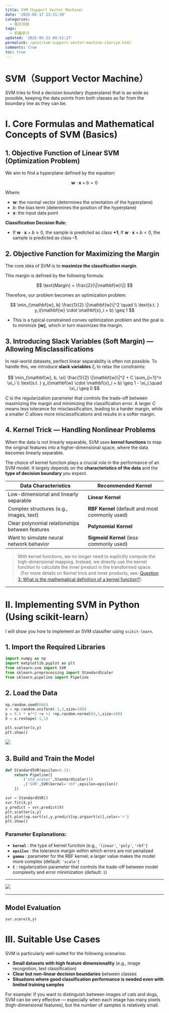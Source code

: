 ```yaml
---
title: SVM（Support Vector Machine）
date: '2025-05-17 23:31:39'
categories:
  - 每日总结
tags:
  - 机器学习  
updated: '2025-05-23 09:51:27'
permalink: /post/svm-support-vector-machine-z1wriyo.html
comments: true
toc: true
---
```




# SVM（Support Vector Machine）

SVM tries to find a decision boundary (hyperplane) that is as wide as possible, keeping the data points from both classes as far from the boundary line as they can be.

# **I. Core Formulas and Mathematical Concepts of SVM (Basics)**

## 1. **Objective Function of Linear SVM (Optimization Problem)**

We aim to find a hyperplane defined by the equation:

$$
\mathbf{w} \cdot \mathbf{x} + b = 0
$$

Where:

- $\mathbf{w}$: the normal vector (determines the orientation of the hyperplane)
- $b$: the bias term (determines the position of the hyperplane)
- $\mathbf{x}$: the input data point

**Classification Decision Rule:**

- If $\mathbf{w} \cdot \mathbf{x} + b \geq 0$, the sample is predicted as class  **+1**; If $\mathbf{w} \cdot \mathbf{x} + b < 0$, the sample is predicted as class  **-1**.

## 2. **Objective Function for Maximizing the Margin**

The core idea of SVM is to **maximize the classification margin**.

This margin is defined by the following formula:

$$
\text{Margin} = \frac{2}{\|\mathbf{w}\|}
$$

Therefore, our problem becomes an optimization problem:

$$
\min_{\mathbf{w}, b} \frac{1}{2} \|\mathbf{w}\|^2 \quad \\
\text{s.t. } y_i(\mathbf{w} \cdot \mathbf{x}_i + b) \geq 1
$$

- This is a typical constrained convex optimization problem and the goal is to minimize $\|\mathbf{w}\|$, which in turn maximizes the margin.

## 3. **Introducing Slack Variables (Soft Margin) — Allowing Misclassifications**

In real-world datasets, perfect linear separability is often not possible. To handle this, we introduce **slack variables** $\xi_i$ to relax the constraints:

$$
\min_{\mathbf{w}, b, \xi} \frac{1}{2} \|\mathbf{w}\|^2 + C \sum_{i=1}^n \xi_i \\
\text{s.t. } y_i(\mathbf{w} \cdot \mathbf{x}_i + b) \geq 1 - \xi_i,\quad \xi_i \geq 0
$$

$C$ is the regularization parameter that controls the trade-off between maximizing the margin and minimizing the classification error. A larger $C$ means less tolerance for misclassification, leading to a harder margin, while a smaller $C$ allows more misclassifications and results in a softer margin.

## 4. **Kernel Trick — Handling Nonlinear Problems**

When the data is not linearly separable, SVM uses **kernel functions** to map the original features into a higher-dimensional space, where the data becomes linearly separable.

The choice of kernel function plays a crucial role in the performance of an SVM model. It largely depends on the **characteristics of the data** and the **type of decision boundary** you expect.

|Data Characteristics|Recommended Kernel|
| -------------------------------------------------| -----------------------------------|
|Low-dimensional and linearly separable|**Linear Kernel**|
|Complex structures (e.g., images, text)|**RBF Kernel** (default and most commonly used)|
|Clear polynomial relationships between features|**Polynomial Kernel**|
|Want to simulate neural network behavior|**Sigmoid Kernel** (less commonly used)|

> With kernel functions, we no longer need to explicitly compute the high-dimensional mapping. Instead, we directly use the kernel function to calculate the inner product in the transformed space.  
> （For more details on Kernel trick and inner products, see: [Question 3: What is the mathematical definition of a kernel function?](https://dukezhu513.github.io/post/think-twice-every-day-may-19-1vdngz.html)）

---

# **II. Implementing SVM in Python (Using scikit-learn**）

I will show you how to implement an SVM classifier using `scikit-learn`​.

## 1. Import the Required Libraries

```python
import numpy as np
import matplotlib.pyplot as plt
from sklearn.svm import SVR
from sklearn.preprocessing import StandardScaler
from sklearn.pipeline import Pipeline

```

## 2. Load the Data

```python
np.random.seed(666)
x = np.random.uniform(-3,3,size=100)
y = 0.5 * x**2 +x +2 +np.random.normal(0,1,size=100)
X = x.reshape(-1,1)

plt.scatter(x,y)
plt.show()
```

​​![](https://mysynotebook.oss-cn-hongkong.aliyuncs.com/img/image.png)​

## 3. Build and Train the Model

```python
def StandardSVR(epsilon=0.1):
    return Pipeline([
        ('std_scaler',StandardScaler())
        ,('SVR',SVR(kernel='rbf',epsilon=epsilon))
    ])

svr = StandardSVR()
svr.fit(X,y)
y_predict = svr.predict(X)
plt.scatter(x,y)
plt.plot(np.sort(x),y_predict[np.argsort(x)],color='r')
plt.show()
```

### Parameter Explanations:

- ​**​`kernel`​**​  : the type of kernel function (e.g., `'linear'`​, `'poly'`​, `'rbf'`​)
- ​**​`epsilon`​**​  : the tolerance margin within which errors are not penalized
- ​**​`gamma`​**​  : parameter for the RBF kernel; a larger value makes the model more complex (default: `'scale'`​)
- ​**​`C`​**​  : regularization parameter that controls the trade-off between model complexity and error minimization (default: `1`​)

---

​​![](https://mysynotebook.oss-cn-hongkong.aliyuncs.com/img/image.png)​

---

## Model Evaluation

```python
svr.score(X,y)
```

# **III.** Suitable Use Cases

SVM is particularly well-suited for the following scenarios:

- **Small datasets with high feature dimensionality** (e.g., image recognition, text classification)
- **Clear but non-linear decision boundaries** between classes
- **Situations where good classification performance is needed even with limited training samples**

For example: If you want to distinguish between images of cats and dogs, SVM can be very effective — especially when each image has many pixels (high-dimensional features), but the number of samples is relatively small.

‍
